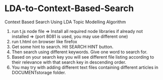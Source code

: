 # LDA-to-Context-Based-Search
Context Based Search Using LDA Topic Modelling Algorithm




1) run t.js node file 
=> Install all required node libraries if already not installed
=> (port 8081 is used, you may use different one)
2) run t.html on browser like firefox
3) Get some hint to search. Hit SEARCH HINT button.
4) Then search using different keywords. Give one word to search for.
5) Based on your search key you will see different file listing according to 
their relevance with that search key in descending order.
6) You may try with adding different text files containing different articles
in DOCUMENTstorage folder.